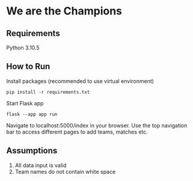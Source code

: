 # We are the Champions

## Requirements
Python 3.10.5

## How to Run
Install packages (recommended to use virtual environment)
```
pip install -r requirements.txt
```

Start Flask app
```
flask --app app run
```

Navigate to localhost:5000/index in your browser. Use the top navigation bar to access different pages to add teams, matches etc.

## Assumptions
1. All data input is valid
2. Team names do not contain white space
